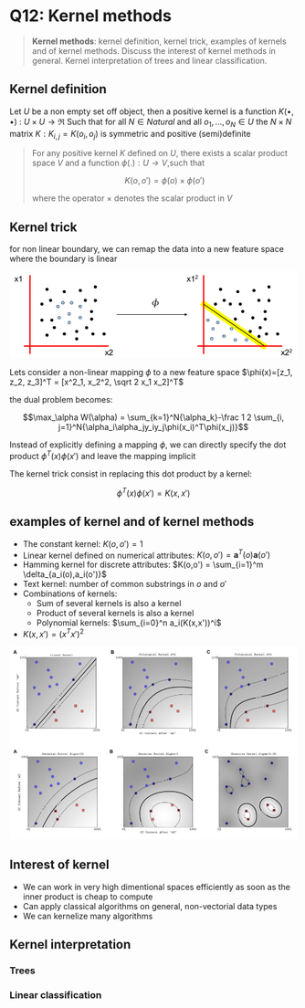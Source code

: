 # Q12: Kernel methods

> **Kernel methods**: kernel definition, kernel trick, examples of kernels and of kernel methods. Discuss the interest of kernel methods in general. Kernel interpretation of trees and linear classification.

## Kernel definition

Let $U$ be a non empty set off object, then a positive kernel is a function $K(\bullet , \bullet)$ : $U \times U \rightarrow \Re$ Such that for all $N \in Natural$ and all $o_1,...,o_N\in U$ the $N \times N$ matrix $K:K_{i,j}=K(o_i,o_j)$ is symmetric and positive (semi)definite 

> For any positive kernel $K$ defined on $U$, there exists a scalar product space $V$ and a function $\phi(.):U\rightarrow V$,such that
>
>$$K(o,o')=\phi(o)\times\phi(o')$$
>
> where the operator $\times$ denotes the scalar product in $V$

## Kernel trick

for non linear boundary, we can remap the data into a new feature space where the boundary is linear

![](attachments/Pasted%20image%2020231226101309.png)

Lets consider a non-linear mapping $\phi$ to a new feature space $\phi(x)=[z_1, z_2, z_3]^T = [x^2_1, x_2^2, \sqrt 2 x_1 x_2]^T$

the dual problem becomes:

$$\max_\alpha W(\alpha) = \sum_{k=1}^N{\alpha_k}-\frac 1 2 \sum_{i, j=1}^N{\alpha_i\alpha_jy_iy_j\phi(x_i)^T\phi(x_j)}$$

Instead of explicitly defining a mapping $\phi$, we can directly specify the dot product $\phi^T(x)\phi(x')$ and leave the mapping implicit

The kernel trick consist in replacing this dot product by a kernel:

$$\phi^T(x)\phi(x') = K(x,x')$$

## examples of kernel and of kernel methods

- The constant kernel: $K(o,o')=1$
- Linear kernel defined on numerical attributes: $K(o,o')=\mathbf a^T(o)\mathbf a(o')$
- Hamming kernel for discrete attributes: $K(o,o') = \sum_{i=1}^m \delta_{a_i(o),a_i(o')}$
- Text kernel: number of common substrings in $o$ and $o'$
- Combinations of kernels:
	- Sum of several kernels is also a kernel
	- Product of several kernels is also a kernel
	- Polynomial kernels: $\sum_{i=0}^n a_i(K(x,x'))^i$
- $K(x,x')=(x^Tx')^2$

![](attachments/Pasted%20image%2020231228170817.png)

## Interest of kernel

- We can work in very high dimentional spaces efficiently as soon as the inner product is cheap to compute
- Can apply classical algorithms on general, non-vectorial data types
- We can kernelize many algorithms

## Kernel interpretation

### Trees

### Linear classification